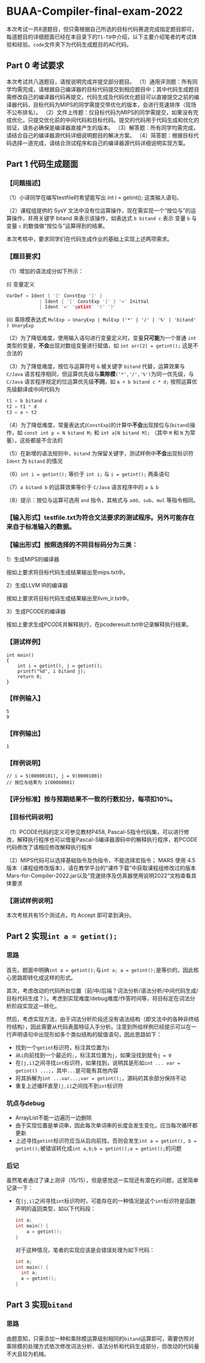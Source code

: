 # BUAA-Compiler-final-exam-2022

本次考试一共8道题目，但只需根据自己所选的目标代码赛道完成指定题目即可，每道题目的详细题面已经在本目录下的`T1-T8`中介绍，以下主要介绍笔者的考试体验和经验。`code`文件夹下为代码生成题目的AC代码。

## Part 0 考试要求

本次考试共八道题目，请按说明完成并提交部分题目。
（1）通用评测题：所有同学均需完成，请根据自己编译器的目标代码提交到相应题目中；其中代码生成题目需修改自己的编译器代码再提交，代码生成及代码优化题目可以直接提交之前的编译器代码，目标代码为MIPS的同学需提交带优化的版本，会进行竞速排序（现场不公布排名）。
（2）文件上传题：仅目标代码为MIPS的同学需提交，如果没有完成优化，只提交优化前的中间代码和目标代码。提交的代码用于代码生成和优化的验证，请务必确保是编译器直接产生的版本。
（3）解答题：所有同学均需完成，请结合自己的编译器源代码详细说明题目的解决方案。
（4）简答题：根据目标代码选择一道完成，请结合测试程序和自己的编译器源代码详细说明实现方案。

## Part 1 代码生成题面

### 【问题描述】

（1）小译同学在编写testfile时希望能写出 int i = getint(); 这类输入语句。

（2）课程组提供的 SysY 文法中没有位运算操作，现在需实现一个“按位与”的运算操作，并用关键字 bitand 来表示该操作，如表达式 `b bitand c` 表示 变量 `b` 与 变量 `c` 的数值做“按位与”运算得到的结果。

 本次考核中，要求同学们在代码生成作业的基础上实现上述两项需求。

### 【题目要求】

（1）增加的语法成分如下所示：

  (i) 变量定义 

```C
VarDef → Ident { '[' ConstExp ']' } 
            | Ident { '[' ConstExp ']' } '=' InitVal
            | Ident '=' 'getint' '(' ')'
```

  (ii) 乘除模表达式 `MulExp → UnaryExp | MulExp ('*' | '/' | '%' | 'bitand' ) UnaryExp`

（2）为了降低难度，使用输入语句进行变量定义时，变量**只可能**为一个普通 `int` 类型的变量，**不会**出现对数组变量进行赋值，如 `int arr[2] = getint();` 这是不合法的

（3）为了降低难度，按位与运算符号 `&` 被关键字 `bitand` 代替，运算效果与 `C/Java` 语言程序相同，但运算优先级与**乘除模**`('*','/','%')`为同一优先级，与 `C/Java` 语言程序规定的位运算优先级**不同**，如 `a + b bitand c * d;` 按照运算优先级翻译成中间代码为

```C
t1 = b bitand c
t2 = t1 * d
t3 = a + t2
```

（4）为了降低难度，常量表达式(`ConstExp`)的计算中**不会**出现按位与(`bitand`)操作，如 `const int p = N bitand M;` 和 `int a[N bitand M];` （其中 `M` 和 `N` 为常量），这些都是不合法的

（5）在新增的语法规则中，`bitand` 为保留关键字，测试样例中**不会**出现标识符 `Ident` 为 `bitand` 的情况

（6）`int i = getint();` 等价于 `int i;` 与 `i = getint();` 两条语句

（7）`a bitand b` 的运算效果等价于 `C/Java` 语言程序中的 `a & b`

（8）提示：按位与运算可选用 `and` 指令，其格式与 `add`、`sub`、`mul` 等指令相同。



### 【输入形式】testfile.txt为符合文法要求的测试程序。另外可能存在来自于标准输入的数据。

### 【输出形式】按照选择的不同目标码分为三类：

 1）生成MIPS的编译器

   按如上要求将目标代码生成结果输出至mips.txt中。

 2）生成LLVM IR的编译器

   按如上要求将目标代码生成结果输出至llvm_ir.txt中。

 3）生成PCODE的编译器

   按如上要求生成PCODE并解释执行，在pcoderesult.txt中记录解释执行结果。

### 【测试样例】

```
int main()
{
	int i = getint(), j = getint();
	printf("%d", i bitand j);
	return 0;
}
```

### 【样例输入】

```
5
9
```

### 【样例输出】

```
1
```

### 【样例说明】

```
// i = 5(00000101), j = 9(00001001)
// 按位与结果为 1(00000001)
```



### 【评分标准】按与预期结果不一致的行数扣分，每项扣10%。

### 【目标代码说明】

 （1）PCODE代码的定义可参见教材P458, Pascal-S指令代码集，可以进行修改，解释执行程序也可以借鉴Pascal-S编译器源码中的解释执行程序，若PCODE代码修改了请相应修改解释执行程序

 （2）MIPS代码可以选择基础指令及伪指令，不能选择宏指令； MARS 使用 4.5 版本（课程组修改版本），请在教学平台的“课件下载”中获取课程组修改过的版本Mars-for-Compiler-2022.jar以及“竞速排序及仿真器使用说明2022”文档查看具体要求



### 【测试样例说明】

  本次考核共有15个测试点，均 Accept 即可拿到满分。

## Part 2 实现`int a = getint();`

### 思路

首先，题面中明确`int a = getint();`与`int a; a = getint();`是等价的，因此核心思路即转化成这样的形式。

其次，考虑改动的代码所处位置（前/中/后端？词法分析/语法分析/中间代码生成/目标代码生成？）。考虑到实现难度/debug难度/作答时间等，将目标定在词法分析阶段实现这一转化。

然后，考虑实现方法，由于词法分析阶段还没有语法结构（即文法中的各种非终结符结构），因此需要从代码表面特征入手分析。注意到所给样例已经提示可以在一行声明语句中出现形如多个类似结构的赋值语句，因此思路如下：

- 找到一个`getint`标识符，标注其位置为`i`
- 从`i`向前找到一个最近的`;`，标注其位置为`j`，如果没找到就令`j = 0`
- 在`[j,i]`之间寻找`int`标识符，如果找到，说明其是形如`int ... var = getint() ...;`，其中`...`是可能有其他内容
- 将其拆解为`int ...var...;var = getint();`，源码的其余部分保持不动
- 重复上述循环直至`[j,i]`之间找不到`int`标识符

### 坑点与debug

- ArrayList不能一边遍历一边删除
- 由于实现位置是单词串，因此每次单词串的长度会发生变化，应当每次循环都更新
- 上述寻找`getint`标识符应当从后向前找，否则会发生`int a = getint(), b = getint();`被错误转化成`int a,b;b = getint();a = getint();`的问题

### 后记

虽然笔者通过了课上测评（15/15），但是感觉这一实现还有潜在的问题，这里简单记录一下：

- 在`[j,i]`之间寻找`int`标识符时，可能存在的一种情况是这个`int`标识符是函数声明的返回类型，如以下代码段：

  ```C
  int a;
  int main() {
      a = getint();
  }
  ```

  对于这种情况，笔者的实现应该是会错误处理为如下代码：

  ```C
  int a;
  int main() {
  	int a;
  	a = getint();
  }
  ```

## Part 3 实现`bitand`

### 思路

由题意知，只需添加一种和乘除模运算级别相同的`bitand`运算即可，需要仿照对乘除模的处理方式依次修改词法分析、语法分析和代码生成部分，但改动的代码量不大且较为机械。